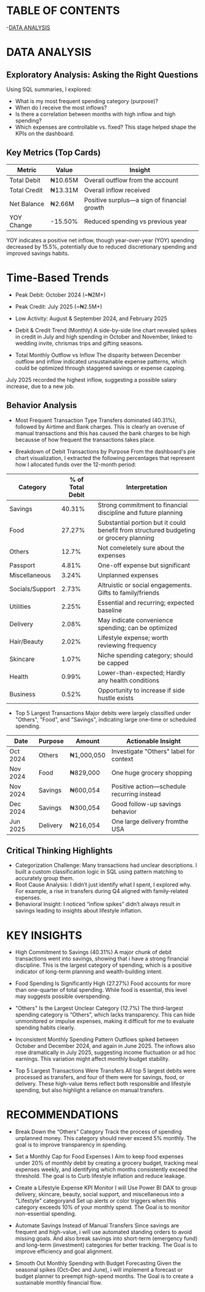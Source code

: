 # TABLE OF CONTENTS

-[DATA ANALYSIS](#data-analysis)



# DATA ANALYSIS
## Exploratory Analysis: Asking the Right Questions
Using SQL summaries, I explored:
* What is my most frequent spending category (purpose)?
* When do I receive the most inflows?
* Is there a correlation between months with high inflow and high spending?
* Which expenses are controllable vs. fixed?
This stage helped shape the KPIs on the dashboard.

## Key Metrics (Top Cards)
| Metric	| Value	  |Insight |
|---------|---------|--------|
|Total Debit|	₦10.65M	| Overall outflow from the account|
|Total Credit|	₦13.31M|	Overall inflow received|
|Net Balance	| ₦2.66M	| Positive surplus—a sign of financial growth|
|YOY Change	| -15.50%	| Reduced spending vs previous year|

YOY indicates a positive net inflow, though year-over-year (YOY) spending decreased by 15.5%, potentially due to reduced discretionary spending and improved savings habits.

# Time-Based Trends
* Peak Debit: October 2024 (~₦2M+)
* Peak Credit: July 2025 (~₦2.5M+)
* Low Activity: August & September 2024, and February 2025

* Debit & Credit Trend (Monthly)
A side-by-side line chart revealed spikes in credit in July and high spending in October and November, linked to wedding invite, chrismas trips and  gifting seasons.

* Total Monthly Outflow vs Inflow
The disparity between December outflow and inflow indicated unsustainable expense patterns, which could be optimized through staggered savings or expense capping.

July 2025 recorded the highest inflow, suggesting a possible salary increase, due to a new job.

## Behavior Analysis
* Most Frequent Transaction Type
Transfers dominated (40.31%), followed by Airtime and Bank charges. This is clearly an overuse of manual transactions and this has caused the bank charges to be high becausse of how frequent the transactions takes place.

* Breakdown of Debit Transactions by Purpose
From the dashboard's pie chart visualization, I extracted the following percentages that represent how I allocated funds over the 12-month period:

|Category	|% of Total Debit	|Interpretation|
|-----------|-------------------|--------------|
|Savings	|40.31%	            |Strong commitment to financial discipline and future planning|
|Food	    | 27.27%            |Substantial portion but it could benefit from structured budgeting or grocery planning|
|Others	    |12.7%	            |Not comeletely sure about the expenses|
|Passport	|4.81%	            |One-off expense but significant|
|Miscellaneous|	3.24%	        |Unplanned expenses|
|Socials/Support|	2.73%	    |Altruistic or social engagements. Gifts to family/friends|
|Utilities	|2.25%	            |Essential and recurring; expected baseline|
|Delivery	|2.08%	            |May indicate convenience spending; can be optimized|
|Hair/Beauty|2.02%	            |Lifestyle expense; worth reviewing frequency|
|Skincare	|1.07%	            |Niche spending category; should be capped|
|Health	    |0.99%              |Lower-than-expected; Hardly any health conditions|
|Business	|0.52%	            |Opportunity to increase if side hustle exists|


* Top 5 Largest Transactions
Major debits were largely classified under "Others", "Food", and "Savings", indicating large one-time or scheduled spending.

|Date	|Purpose	|Amount	    |Actionable Insight|
|-------|-----------|-----------|------------------|
|Oct 2024|	Others	|₦1,000,050	|Investigate "Others" label for context|
|Nov 2024|	Food	|₦829,000	|One huge grocery shopping|
|Nov 2024|	Savings	|₦600,054	|Positive action—schedule recurring instead|
|Dec 2024|	Savings	|₦300,054	|Good follow-up savings behavior|
|Jun 2025|	Delivery|₦216,054	|One large delivery fromthe USA|

## Critical Thinking Highlights
* Categorization Challenge: Many transactions had unclear descriptions. I built a custom classification logic in SQL using pattern matching to accurately group them.
* Root Cause Analysis: I didn’t just identify what I spent, I explored why. For example, a rise in transfers during Q4 aligned with family-related expenses.
* Behavioral Insight: I noticed “inflow spikes” didn’t always result in savings leading to insights about lifestyle inflation.

# KEY INSIGHTS
* High Commitment to Savings (40.31%)
A major chunk of debit transactions went into savings, showing that i have a strong financial discipline. This is the largest category of spending, which is a positive indicator of long-term planning and wealth-building intent.

* Food Spending Is Significantly High (27.27%)
Food accounts for more than one-quarter of total spending. While food is essential, this level may suggests possible overspending.

* "Others" Is the Largest Unclear Category (12.7%)
The third-largest spending category is “Others”, which lacks transparency. This can hide unmonitored or impulse expenses, making it difficult for me to evaluate spending habits clearly.

* Inconsistent Monthly Spending Pattern
Outflows spiked between October and December 2024, and again in June 2025. The inflows also rose dramatically in July 2025, suggesting income fluctuation or ad hoc earnings. This variation might affect monthly budget stability.

* Top 5 Largest Transactions Were Transfers
All top 5 largest debits were processed as transfers, and four of them were for savings, food, or delivery. These high-value items reflect both responsible and lifestyle spending, but also highlight a reliance on manual transfers.

# RECOMMENDATIONS
* Break Down the “Others” Category
Track the process of spending unplanned money. This category should never exceed 5% monthly. The goal is to improve transparency in spending.

* Set a Monthly Cap for Food Expenses
I Aim to keep food expenses under 20% of monthly debit by creating a grocery budget, tracking meal expenses weekly, and identifying which months consistently exceed the threshold. The goal is to Curb lifestyle inflation and reduce leakage.

* Create a Lifestyle Expense KPI Monitor
I will Use Power BI DAX to group delivery, skincare, beauty, social support, and miscellaneous into a "Lifestyle" categoryand Set up alerts or color triggers when this category exceeds 10% of your monthly spend. The Goal is to monitor non-essential spending.

* Automate Savings Instead of Manual Transfers
Since savings are frequent and high-value, i will use automated standing orders to avoid missing goals. And also break savings into short-term (emergency fund) and long-term (investment) categories for better tracking. The Goal is to improve efficiency and goal alignment.

* Smooth Out Monthly Spending with Budget Forecasting
Given the seasonal spikes (Oct–Dec and June), i will implement a forecast or budget planner to preempt high-spend months. The Goal is to create a sustainable monthly financial flow.
